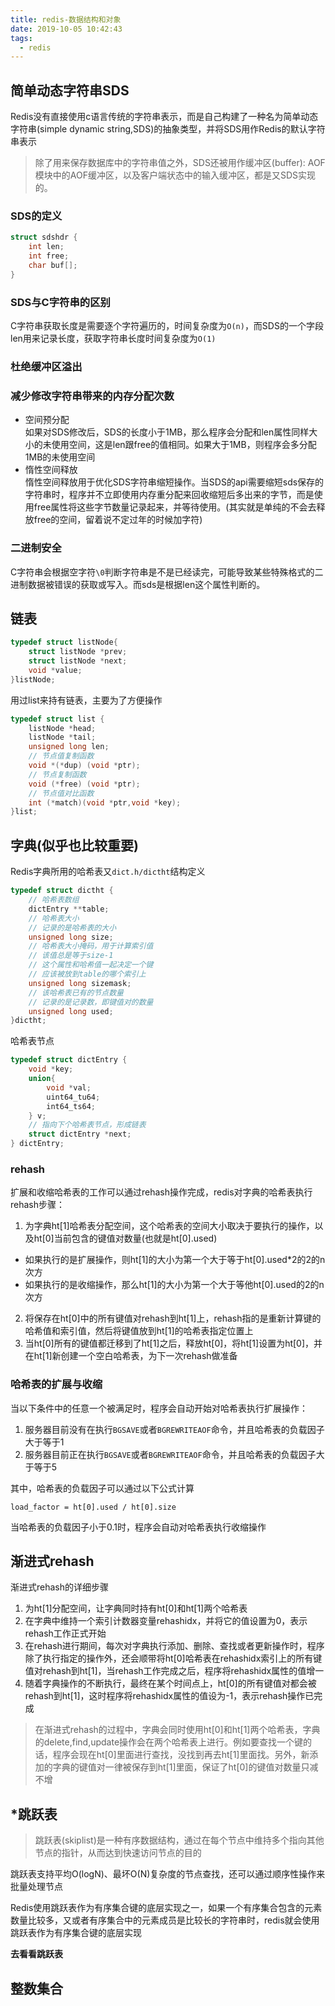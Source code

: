 ```yaml
---
title: redis-数据结构和对象
date: 2019-10-05 10:42:43
tags:
  - redis
---
```


## 简单动态字符串SDS
Redis没有直接使用c语言传统的字符串表示，而是自己构建了一种名为简单动态字符串(simple dynamic string,SDS)的抽象类型，并将SDS用作Redis的默认字符串表示

> 除了用来保存数据库中的字符串值之外，SDS还被用作缓冲区(buffer): AOF模块中的AOF缓冲区，以及客户端状态中的输入缓冲区，都是又SDS实现的。

### SDS的定义
```c
struct sdshdr {
    int len;
    int free;
    char buf[];
}
```

### SDS与C字符串的区别

C字符串获取长度是需要逐个字符遍历的，时间复杂度为`O(n)`，而SDS的一个字段len用来记录长度，获取字符串长度时间复杂度为`O(1)`

### 杜绝缓冲区溢出
### 减少修改字符串带来的内存分配次数
- 空间预分配  
如果对SDS修改后，SDS的长度小于1MB，那么程序会分配和len属性同样大小的未使用空间，这是len跟free的值相同。如果大于1MB，则程序会多分配1MB的未使用空间
- 惰性空间释放  
惰性空间释放用于优化SDS字符串缩短操作。当SDS的api需要缩短sds保存的字符串时，程序并不立即使用内存重分配来回收缩短后多出来的字节，而是使用free属性将这些字节数量记录起来，并等待使用。(其实就是单纯的不会去释放free的空间，留着说不定过年的时候加字符)

### 二进制安全

C字符串会根据空字符`\0`判断字符串是不是已经读完，可能导致某些特殊格式的二进制数据被错误的获取或写入。而sds是根据len这个属性判断的。

## 链表
```c
typedef struct listNode{
    struct listNode *prev;
    struct listNode *next;
    void *value;
}listNode;
```
用过list来持有链表，主要为了方便操作
```c
typedef struct list {
    listNode *head;
    listNode *tail;
    unsigned long len;
    // 节点值复制函数
    void *(*dup) (void *ptr);
    // 节点复制函数
    void (*free) (void *ptr);
    // 节点值对比函数
    int (*match)(void *ptr,void *key);
}list;
```

## 字典(似乎也比较重要)

Redis字典所用的哈希表又`dict.h/dictht`结构定义
```c
typedef struct dictht {
    // 哈希表数组
    dictEntry **table;
    // 哈希表大小
    // 记录的是哈希表的大小
    unsigned long size;
    // 哈希表大小掩码，用于计算索引值
    // 该值总是等于size-1
    // 这个属性和哈希值一起决定一个键
    // 应该被放到table的哪个索引上
    unsigned long sizemask;
    // 该哈希表已有的节点数量
    // 记录的是记录数，即键值对的数量
    unsigned long used;
}dictht;
```

哈希表节点
```c
typedef struct dictEntry {
    void *key;
    union{
        void *val;
        uint64_tu64;
        int64_ts64;
    } v;
    // 指向下个哈希表节点，形成链表
    struct dictEntry *next;
} dictEntry;
```

### rehash

扩展和收缩哈希表的工作可以通过rehash操作完成，redis对字典的哈希表执行rehash步骤：
1. 为字典ht[1]哈希表分配空间，这个哈希表的空间大小取决于要执行的操作，以及ht[0]当前包含的键值对数量(也就是ht[0].used)
  - 如果执行的是扩展操作，则ht[1]的大小为第一个大于等于ht[0].used*2的2的n次方
  - 如果执行的是收缩操作，那么ht[1]的大小为第一个大于等他ht[0].used的2的n次方
2. 将保存在ht[0]中的所有键值对rehash到ht[1]上，rehash指的是重新计算键的哈希值和索引值，然后将键值放到ht[1]的哈希表指定位置上
3. 当ht[0]所有的键值都迁移到了ht[1]之后，释放ht[0]，将ht[1]设置为ht[0]，并在ht[1]新创建一个空白哈希表，为下一次rehash做准备

### 哈希表的扩展与收缩
当以下条件中的任意一个被满足时，程序会自动开始对哈希表执行扩展操作：
1. 服务器目前没有在执行`BGSAVE`或者`BGREWRITEAOF`命令，并且哈希表的负载因子大于等于1
2. 服务器目前正在执行`BGSAVE`或者`BGREWRITEAOF`命令，并且哈希表的负载因子大于等于5

其中，哈希表的负载因子可以通过以下公式计算
```
load_factor = ht[0].used / ht[0].size
```

当哈希表的负载因子小于0.1时，程序会自动对哈希表执行收缩操作

## 渐进式rehash

渐进式rehash的详细步骤
1. 为ht[1]分配空间，让字典同时持有ht[0]和ht[1]两个哈希表
2. 在字典中维持一个索引计数器变量rehashidx，并将它的值设置为0，表示rehash工作正式开始
3. 在rehash进行期间，每次对字典执行添加、删除、查找或者更新操作时，程序除了执行指定的操作外，还会顺带将ht[0]哈希表在rehashidx索引上的所有键值对rehash到ht[1]，当rehash工作完成之后，程序将rehashidx属性的值增一
4. 随着字典操作的不断执行，最终在某个时间点上，ht[0]的所有键值对都会被rehash到ht[1]，这时程序将rehashidx属性的值设为-1，表示rehash操作已完成 

> 在渐进式rehash的过程中，字典会同时使用ht[0]和ht[1]两个哈希表，字典的delete,find,update操作会在两个哈希表上进行。例如要查找一个键的话，程序会现在ht[0]里面进行查找，没找到再去ht[1]里面找。另外，新添加的字典的键值对一律被保存到ht[1]里面，保证了ht[0]的键值对数量只减不增



## *跳跃表

> 跳跃表(skiplist)是一种有序数据结构，通过在每个节点中维持多个指向其他节点的指针，从而达到快速访问节点的目的

跳跃表支持平均O(logN)、最坏O(N)复杂度的节点查找，还可以通过顺序性操作来批量处理节点

Redis使用跳跃表作为有序集合键的底层实现之一，如果一个有序集合包含的元素数量比较多，又或者有序集合中的元素成员是比较长的字符串时，redis就会使用跳跃表作为有序集合键的底层实现

**去看看跳跃表**


## 整数集合


